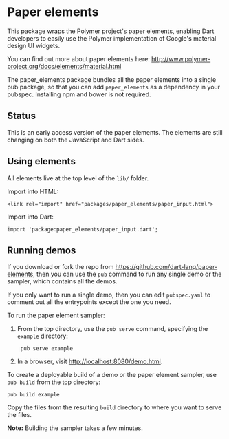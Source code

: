 # Paper elements

This package wraps the Polymer project's paper elements, enabling Dart
developers to easily use the Polymer implementation of Google's material
design UI widgets.

You can find out more about paper elements here:
http://www.polymer-project.org/docs/elements/material.html

The paper_elements package bundles all the paper elements into a single pub
package, so that you can add `paper_elements` as a dependency in your pubspec.
Installing npm and bower is not required.
   

## Status

This is an early access version of the paper elements. The elements are still
changing on both the JavaScript and Dart sides.


## Using elements

All elements live at the top level of the `lib/` folder.

Import into HTML:

    <link rel="import" href="packages/paper_elements/paper_input.html">

Import into Dart:

    import 'package:paper_elements/paper_input.dart';
 

## Running demos

If you download or fork the repo from
https://github.com/dart-lang/paper-elements,
then you can use the `pub` command to run any single demo or the sampler,
which contains all the demos.

If you only want to run a single demo, then you can edit `pubspec.yaml` to
comment out all the entrypoints except the one you need.

To run the paper element sampler:

1. From the top directory, use the `pub serve` command, specifying the
   `example` directory:

        pub serve example

2. In a browser, visit [http://localhost:8080/demo.html](http://localhost:8080/demo.html).

To create a deployable build of a demo or the paper element sampler, use
`pub build` from the top directory:

    pub build example

Copy the files from the resulting `build` directory to where you want to
serve the files.

**Note:** Building the sampler takes a few minutes.
